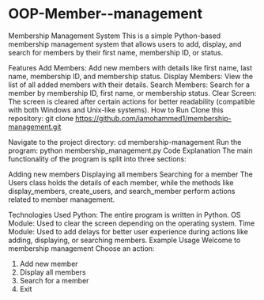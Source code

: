 # OOP-Member--management
Membership Management System
This is a simple Python-based membership management system that allows users to add, display, and search for members by their first name, membership ID, or status.

Features
Add Members: Add new members with details like first name, last name, membership ID, and membership status.
Display Members: View the list of all added members with their details.
Search Members: Search for a member by membership ID, first name, or membership status.
Clear Screen: The screen is cleared after certain actions for better readability (compatible with both Windows and Unix-like systems).
How to Run
Clone this repository:
git clone https://github.com/iamohammed1/membership-management.git

Navigate to the project directory:
cd membership-management
Run the program:
python membership_management.py
Code Explanation
The main functionality of the program is split into three sections:

Adding new members
Displaying all members
Searching for a member
The Users class holds the details of each member, while the methods like display_members, create_users, and search_member perform actions related to member management.

Technologies Used
Python: The entire program is written in Python.
OS Module: Used to clear the screen depending on the operating system.
Time Module: Used to add delays for better user experience during actions like adding, displaying, or searching members.
Example Usage
Welcome to membership management
Choose an action:
1. Add new member
2. Display all members
3. Search for a member
4. Exit

